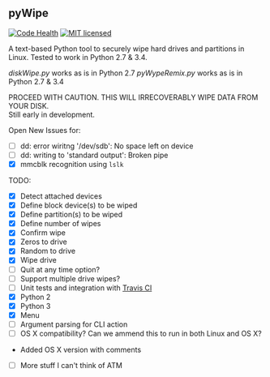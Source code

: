 ## pyWipe

[![Code Health](https://landscape.io/github/marshki/pyWipe/master/landscape.svg?style=flat)](https://landscape.io/github/marshki/pyWipe/master)
[![MIT licensed](https://img.shields.io/badge/license-MIT-blue.svg)](https://raw.githubusercontent.com/hyperium/hyper/master/LICENSE)

A text-based Python tool to securely wipe hard drives and partitions in Linux. 
Tested to work in Python 2.7 & 3.4. 

*diskWipe.py* works as is in Python 2.7 
*pyWypeRemix.py* works as is in Python 2.7 & 3.4 

PROCEED WITH CAUTION. THIS WILL IRRECOVERABLY WIPE DATA FROM YOUR DISK.  
Still early in development.

Open New Issues for: 

- [ ] dd: error wiritng '/dev/sdb': No space left on device 
- [ ] dd: writing to 'standard output': Broken pipe 
- [x] mmcblk recognition using `lslk`

TODO: 
- [x] Detect attached devices 
- [x] Define block device(s) to be wiped  
- [x] Define partition(s) to be wiped 
- [x] Define number of wipes 
- [x] Confirm wipe 
- [x] Zeros to drive 
- [x] Random to drive 
- [x] Wipe drive
- [ ] Quit at any time option? 
- [ ] Support multiple drive wipes?  
- [ ] Unit tests and integration with [Travis CI](https://travis-ci.org/)  
- [x] Python 2 
- [X] Python 3
- [x] Menu 
- [ ] Argument parsing for CLI action 
- [ ] OS X compatibility? Can we ammend this to run in both Linux and OS X? 
* Added OS X version with comments 
- [ ] More stuff I can't think of ATM 
